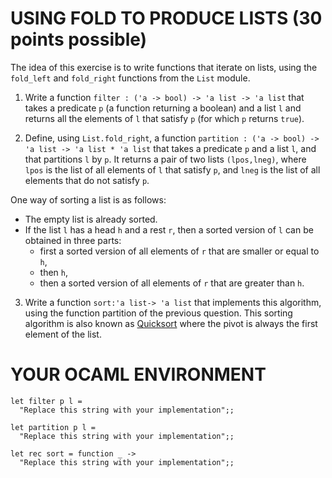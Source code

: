 # USING FOLD TO PRODUCE LISTS  (30 points possible)
The idea of this exercise is to write functions that iterate on lists, using the `fold_left` and `fold_right` functions from the `List` module.

1. Write a function `filter : ('a -> bool) -> 'a list -> 'a list` that takes a predicate `p` (a function returning a boolean) and a list `l` and returns all the elements of `l` that satisfy `p` (for which `p` returns `true`).

2. Define, using `List.fold_right`, a function `partition : ('a -> bool) -> 'a list -> 'a list * 'a list` that takes a predicate `p` and a list `l`, and that partitions `l` by `p`. It returns a pair of two lists `(lpos,lneg)`, where `lpos` is the list of all elements of `l` that satisfy `p`, and `lneg` is the list of all elements that do not satisfy `p`.

One way of sorting a list is as follows:
* The empty list is already sorted.
* If the list `l` has a head `h` and a rest `r`, then a sorted version of `l` can be obtained in three parts:
  * first a sorted version of all elements of `r` that are smaller or equal to `h`,
  * then `h`,
  * then a sorted version of all elements of `r` that are greater than `h`.

3. Write a function `sort:'a list-> 'a list` that implements this algorithm, using the function partition of the previous question. This sorting algorithm is also known as [Quicksort](https://en.wikipedia.org/wiki/Quicksort) where the pivot is always the first element of the list.

# YOUR OCAML ENVIRONMENT
```
let filter p l =
  "Replace this string with your implementation";;

let partition p l =
  "Replace this string with your implementation";;

let rec sort = function _ ->
  "Replace this string with your implementation";;
```
